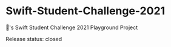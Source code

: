 # Swift-Student-Challenge-2021
's Swift Student Challenge 2021 Playground Project

Release status: closed
